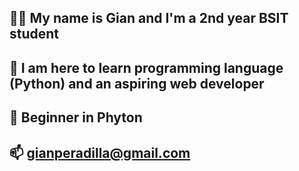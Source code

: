 ## 👋🏿 My name is Gian and I'm a 2nd year BSIT student 
## 🎯 I am here to learn programming language (Python) and an aspiring web developer 
## 🚀 Beginner in Phyton
## 📫 gianperadilla@gmail.com
